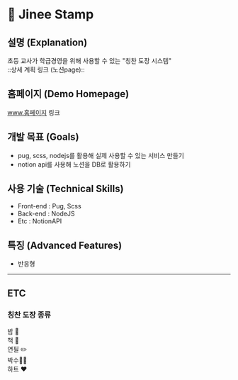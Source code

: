 # 🍒 Jinee Stamp
## 설명 (Explanation)
초등 교사가 학급경영을 위해 사용할 수 있는 "칭찬 도장 시스템" </br>
::상세 계획 링크 (노션page)::
## 홈페이지 (Demo Homepage)
www.홈페이지 링크
## 개발 목표 (Goals)
* pug, scss, nodejs를 활용해 실제 사용할 수 있는 서비스 만들기 
* notion api를 사용해 노션을 DB로 활용하기 

## 사용 기술 (Technical Skills)
* Front-end : Pug, Scss
* Back-end : NodeJS
* Etc : NotionAPI


## 특징 (Advanced Features)
* 반응형 


***
## ETC
### 칭찬 도장 종류
밥 🍚 </br>
책 📖 </br>
연필 ✏️ </br>
박수👏🏻 </br>
하트 ❤️ </br>

